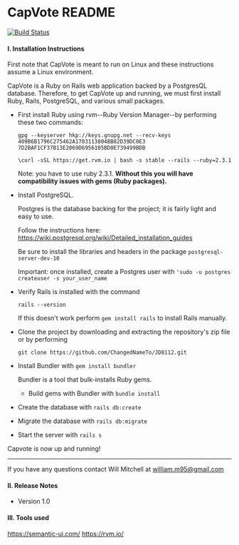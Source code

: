 # CapVote README

[![Build Status](https://travis-ci.org/ChangedNameTo/JD8112.svg?branch=master)](https://travis-ci.org/ChangedNameTo/JD8112)

#### I. Installation Instructions
First note that CapVote is meant to run on Linux and these instructions assume a Linux environment.

CapVote is a Ruby on Rails web application backed by a PostgresQL database. Therefore, to get CapVote up and running, we must first install Ruby, Rails, PostgreSQL, and various small packages.

* First install Ruby using rvm--Ruby Version Manager--by performing these two commands:

	`gpg --keyserver hkp://keys.gnupg.net --recv-keys 409B6B1796C275462A1703113804BB82D39DC0E3 7D2BAF1CF37B13E2069D6956105BD0E739499BDB`

	`\curl -sSL https://get.rvm.io | bash -s stable --rails --ruby=2.3.1`

	Note: you have to use ruby 2.3.1. **Without this you will have compatibility issues with gems (Ruby packages).**

* Install PostgreSQL.

	Postgres is the database backing for the project; it is fairly light and easy to use.

	Follow the instructions here: https://wiki.postgresql.org/wiki/Detailed_installation_guides

	Be sure to install the libraries and headers in the package `postgresql-server-dev-10`

	Important: once installed, create a Postgres user with `'sudo -u postgres createuser -s your_user_name`

* Verify Rails is installed with the command

	`rails --version`

	If this doesn't work perform `gem install rails` to install Rails manually.

* Clone the project by downloading and extracting the repository's zip file or by performing

	`git clone https://github.com/ChangedNameTo/JD8112.git`

* Install Bundler with `gem install bundler`

	Bundler is a tool that bulk-installs Ruby gems. 

	* Build gems with Bundler with `bundle install`

* Create the database with `rails db:create`

* Migrate the database with `rails db:migrate`

* Start the server with `rails s`

Capvote is now up and running!

---

If you have any questions contact Will Mitchell at william.m95@gmail.com

#### II. Release Notes

* Version 1.0

#### III. Tools used

https://semantic-ui.com/
https://rvm.io/